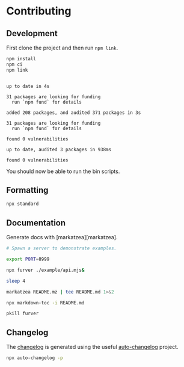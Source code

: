 # Contributing

## Development

First clone the project and then run `npm link`.

```bash bash
npm install
npm ci
npm link
```
```

up to date in 4s

31 packages are looking for funding
  run `npm fund` for details

added 208 packages, and audited 371 packages in 3s

31 packages are looking for funding
  run `npm fund` for details

found 0 vulnerabilities

up to date, audited 3 packages in 938ms

found 0 vulnerabilities
```

You should now be able to run the bin scripts.

## Formatting

```bash bash
npx standard
```

## Documentation

Generate docs with [markatzea][markatzea].

```bash bash
# Spawn a server to demonstrate examples.

export PORT=8999

npx furver ./example/api.mjs&

sleep 4

markatzea README.mz | tee README.md 1>&2

npx markdown-toc -i README.md

pkill furver
```

## Changelog

The [changelog][changelog] is generated using the useful
[auto-changelog][auto-changelog] project.

```bash bash > /dev/null
npx auto-changelog -p
```

[changelog]:./CHANGELOG.md
[auto-changelog]:https://www.npmjs.com/package/auto-changelog

